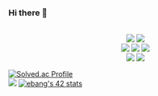 ### Hi there 👋

<!--
**ebang091/ebang091** is a ✨ _special_ ✨ repository because its `README.md` (this file) appears on your GitHub profile.

Here are some ideas to get you started:

- 🔭 I’m currently working on 
- 🌱 I’m currently learning ...


- 👯 I’m looking to collaborate on ...
- 🤔 I’m looking for help with ...
- 💬 Ask me about ...
- 📫 How to reach me: dskhe8@gmail.com
- 😄 Pronouns: ...
- ⚡ Fun fact: ...
-->


<br>
<div align="center">
	<img src="https://img.shields.io/badge/C-A8B9CC?style=for-the-badge&logo=C&logoColor=white" />
	<img src="https://img.shields.io/badge/C++-00599C?style=for-the-badge&logo=c%2B%2B&logoColor=white" / >
	<br>
	<img src="https://img.shields.io/badge/HTML5-E34F26?style=for-the-badge&logo=HTML5&logoColor=white" />
	<img src="https://img.shields.io/badge/CSS3-1572B6?style=for-the-badge&logo=CSS3&logoColor=white" />
	<img src="https://img.shields.io/badge/Javascript-F7DF1E?style=for-the-badge&logo=Javascript&logoColor=black" />
	<br>
	<img src="https://img.shields.io/badge/python-3776AB?style=for-the-badge&logo=python&logoColor=white" />
	<img src="https://img.shields.io/badge/MYSQL-4479A1?style=for-the-badge&logo=MYSQL&logoColor=white" />

</div>

[![Solved.ac Profile](http://mazassumnida.wtf/api/v2/generate_badge?boj=dkssudgkgl)](https://solved.ac/dkssudgkgl/)
<br>
<img src="https://img.shields.io/badge/42-000000?style=for-the-badge&logo=42&logoColor=white" />
[![ebang's 42 stats](https://badge42.vercel.app/api/v2/cldoh8jyx00440glcmxryvfic/stats?cursusId=21&coalitionId=87)](https://github.com/JaeSeoKim/badge42)
